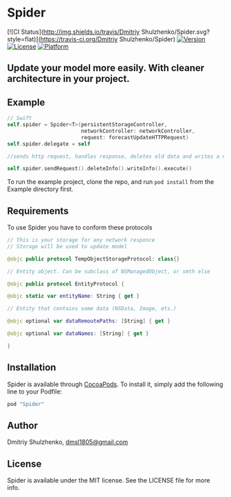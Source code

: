 # Spider

[![CI Status](http://img.shields.io/travis/Dmitriy Shulzhenko/Spider.svg?style=flat)](https://travis-ci.org/Dmitriy Shulzhenko/Spider)
[![Version](https://img.shields.io/cocoapods/v/Spider.svg?style=flat)](http://cocoapods.org/pods/Spider)
[![License](https://img.shields.io/cocoapods/l/Spider.svg?style=flat)](http://cocoapods.org/pods/Spider)
[![Platform](https://img.shields.io/cocoapods/p/Spider.svg?style=flat)](http://cocoapods.org/pods/Spider)

## Update your model more easily. With cleaner architecture in your project.

## Example
```swift
// Swift
self.spider = Spider<T>(persistentStorageController,
                        networkController: networkController,
                        request: forecastUpdateHTTPRequest)
self.spider.delegate = self

//sends http request, handles response, deletes old data and writes a new one

self.spider.sendRequest().deleteInfo().writeInfo().execute()
```

To run the example project, clone the repo, and run `pod install` from the Example directory first.

## Requirements

To use Spider you have to conform these protocols

```swift
// This is your storage for any network responce
// Storage will be used to update model

@objc public protocol TempObjectStorageProtocol: class{}
```
```swift
// Entity object. Can be subclass of NSManagedObject, or smth else

@objc public protocol EntityProtocol {

@objc static var entityName: String { get }

// Entity that contains some data (NSData, Image, ets.)

@objc optional var dataRemoutePaths: [String] { get }

@objc optional var dataNames: [String] { get }

}
```

## Installation

Spider is available through [CocoaPods](http://cocoapods.org). To install
it, simply add the following line to your Podfile:

```ruby
pod "Spider"
```

## Author

Dmitriy Shulzhenko, dmsl1805@gmail.com

## License

Spider is available under the MIT license. See the LICENSE file for more info.
